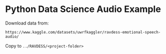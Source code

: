 # Python Data Science Audio Example

Download data from:

`https://www.kaggle.com/datasets/uwrfkaggler/ravdess-emotional-speech-audio/`

Copy to `../RAVDESS/<project-folder>`